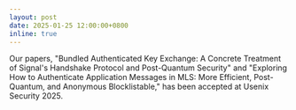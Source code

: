 ```yaml
---
layout: post
date: 2025-01-25 12:00:00+0800
inline: true
---
```


Our papers, "Bundled Authenticated Key Exchange: A Concrete Treatment of Signal's Handshake Protocol and Post-Quantum Security" and "Exploring How to Authenticate Application Messages in MLS: More  Efficient, Post-Quantum, and Anonymous Blocklistable," has been accepted at Usenix Security 2025.